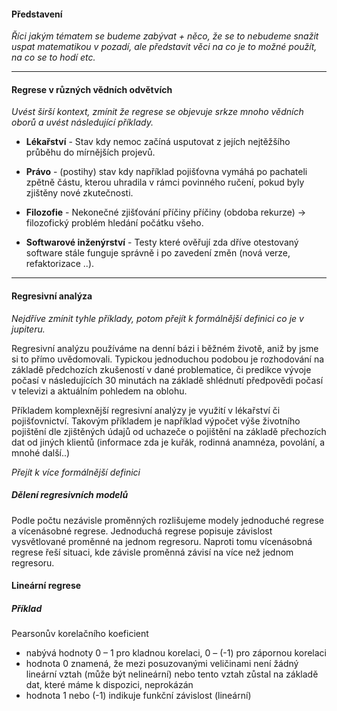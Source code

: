 #### Představení
*Říci jakým tématem se budeme zabývat + něco, že se to nebudeme snažit uspat matematikou v pozadí, ale představit věci na co je to možné použít, na co se to hodí etc.*
***

#### Regrese v různých vědních odvětvích
*Uvést širší kontext, zmínit že regrese se objevuje srkze mnoho vědních oborů a uvést následující příklady.*

- **Lékařství** - Stav kdy nemoc začíná usputovat z jejích nejtěžšího průběhu do mírnějších projevů.

- **Právo** - (postihy) stav kdy například pojišťovna vymáhá po pachateli zpětně částu, kterou uhradila v rámci povinného ručení, pokud byly zjištěny nové zkutečnosti.

- **Filozofie** - Nekonečné zjišťování příčiny příčiny (obdoba rekurze) -> filozofický problém hledání počátku všeho.

- **Softwarové inženýrství** - Testy které ověřují zda dříve otestovaný software stále funguje správně i po zavedení změn (nová verze, refaktorizace ..).
---
#### Regresivní analýza

*Nejdříve zmínit tyhle příklady, potom přejít k formálnější definici co je v jupiteru.*

Regresivní analýzu používáme na denní bázi i běžném životě, aniž by jsme si to přímo uvědomovali. Typickou jednoduchou podobou je rozhodování na základě předchozích zkušeností v dané problematice, či predikce vývoje počasí v následujících 30 minutách na základě shlédnutí předpovědi počasí v televizi a aktuálním pohledem na oblohu.

Příkladem komplexnější regresivní analýzy je využití v lékařství či pojišťovnictví. Takovým příkladem je například výpočet výše životního pojištění dle zjištěných údajů od uchazeče o pojištění na základě přechozích dat od jiných klientů (informace zda je kuřák, rodinná anamnéza, povolání, a mnohé další..)

*Přejít k více formálnější definici*

##### Dělení regresivních modelů
Podle počtu nezávisle proměnných rozlišujeme modely jednoduché regrese a vícenásobné regrese. Jednoduchá regrese popisuje závislost vysvětlované proměnné na jednom regresoru. Naproti tomu vícenásobná regrese řeší situaci, kde závisle proměnná závisí na více než jednom regresoru.

#### Lineární regrese 
##### Příklad
Pearsonův korelačního koeficient
* nabývá hodnoty 0 – 1 pro kladnou korelaci, 0 – (-1) pro
zápornou korelaci
* hodnota 0 znamená, že mezi posuzovanými veličinami není žádný lineární vztah (může být nelineární) nebo tento vztah zůstal na základě dat, které máme k dispozici, neprokázán
* hodnota 1 nebo (-1) indikuje funkční závislost (lineární)